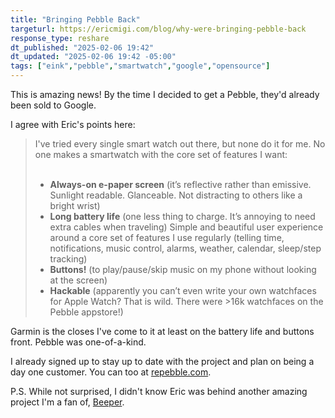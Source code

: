```yaml
---
title: "Bringing Pebble Back"
targeturl: https://ericmigi.com/blog/why-were-bringing-pebble-back
response_type: reshare
dt_published: "2025-02-06 19:42"
dt_updated: "2025-02-06 19:42 -05:00"
tags: ["eink","pebble","smartwatch","google","opensource"]
---
```


This is amazing news! By the time I decided to get a Pebble, they'd already been sold to Google. 

I agree with Eric's points here:

> I've tried every single smart watch out there, but none do it for me. No one makes a smartwatch with the core set of features I want:  
> <br>
> - **Always-on e-paper screen** (it’s reflective rather than emissive. Sunlight readable. Glanceable. Not distracting to others like a bright wrist)
> - **Long battery life** (one less thing to charge. It’s annoying to need extra cables when traveling)
Simple and beautiful user experience around a core set of features I use regularly (telling time, notifications, music control, alarms, weather, calendar, sleep/step tracking)
> - **Buttons!** (to play/pause/skip music on my phone without looking at the screen)
> - **Hackable** (apparently you can’t even write your own watchfaces for Apple Watch? That is wild. There were >16k watchfaces on the Pebble appstore!)

Garmin is the closes I've come to it at least on the battery life and buttons front. Pebble was one-of-a-kind.

I already signed up to stay up to date with the project and plan on being a day one customer. You can too at [repebble.com](https://repebble.com/).

P.S. While not surprised, I didn't know Eric was behind another amazing project I'm a fan of, [Beeper](https://www.beeper.com/). 